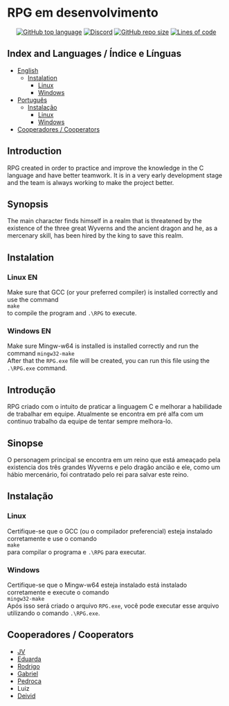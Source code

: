 # RPG em desenvolvimento

<p align="center">
    <a href="#"><img alt="GitHub top language" src="https://img.shields.io/github/languages/top/OpenDevProject/RPG"></a>
    <a href="https://discord.gg/TyVAXNk93A"><img alt="Discord" src="https://img.shields.io/discord/872987245152460820"></a>
    <a href="#"><img alt="GitHub repo size" src="https://img.shields.io/github/repo-size/OpenDevProject/RPG"></a>
    <a href="#"><img alt="Lines of code" src="https://img.shields.io/tokei/lines/github/OpenDevProject/RPG"></a>
</p>

## Index and Languages / Índice e Línguas

- [English](#Introduction)
  - [Instalation](#Instalation)
    - [Linux](#Linux-EN)
    - [Windows](#Windows-EN)
- [Português](#Introdução)
  - [Instalação](#Instalação)
    - [Linux](#Linux)
    - [Windows](#Windows)
- [Cooperadores / Cooperators](#Cooperadores-/-Cooperators)

## Introduction

RPG created in order to practice and improve the knowledge in the C language and have better teamwork. It is in a very early development stage and the team is always working to make the project better.

## Synopsis

The main character finds himself in a realm that is threatened by the existence of the three great Wyverns and the ancient dragon and he, as a mercenary skill, has been hired by the king to save this realm.

## Instalation

### Linux EN

Make sure that GCC (or your preferred compiler) is installed correctly and use the command  
```make```  
to compile the program and ```.\RPG``` to execute.

### Windows EN

Make sure Mingw-w64 is installed is installed correctly and run the command
```mingw32-make```  
After that the ```RPG.exe``` file will be created, you can run this file using the ```.\RPG.exe``` command.

## Introdução

RPG criado com o intuito de praticar a linguagem C e melhorar a habilidade de trabalhar em equipe. Atualmente se encontra em pré alfa com um continuo trabalho da equipe de tentar sempre melhora-lo.

## Sinopse

O personagem principal se encontra em um reino que está ameaçado pela existencia dos três grandes Wyverns e pelo dragão ancião e ele, como um hábio mercenário, foi contratado pelo rei para salvar este reino.

## Instalação

### Linux

Certifique-se que o GCC (ou o compilador preferencial) esteja instalado corretamente e use o comando  
```make```  
para compilar o programa e ```.\RPG``` para executar.

### Windows

Certifique-se que o Mingw-w64 esteja instalado está instalado corretamente e execute o comando  
```mingw32-make```  
Após isso será criado o arquivo ```RPG.exe```, você pode executar esse arquivo utilizando o comando ```.\RPG.exe```.

## Cooperadores / Cooperators

- [JV](https://github.com/JV200320)
- [Eduarda](https://github.com/Eduarda-Donato)
- [Rodrigo](https://github.com/rodrigolanesm)
- [Gabriel](https://github.com/NBrcS)
- [Pedroca](https://github.com/pedroca06093)
- Luiz
- [Deivid](https://github.com/Fukubi)
